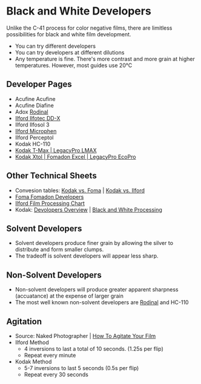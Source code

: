 # Black and White Developers

Unlike the C-41 process for color negative films, there are limitless possibilities for black and white film development. 

* You can try different developers
* You can try developers at different dilutions
* Any temperature is fine. There's more contrast and more grain at higher temperatures. However, most guides use 20&deg;C

## Developer Pages

* Acufine Acufine
* Acufine Diafine
* Adox [Rodinal](./rodinal.md)
* [Ilford Ilfotec DD-X](./ilford_ilfotec_ddx.md)
* Ilford Ilfosol 3
* [Ilford Microphen](./ilford_microphen.md)
* Ilford Perceptol
* Kodak HC-110
* [Kodak T-Max | LegacyPro LMAX](./kodak_tmax.md)
* [Kodak Xtol | Fomadon Excel | LegacyPro EcoPro](./kodak_xtol.md)

## Other Technical Sheets

* Convesion tables: [Kodak vs. Foma](./resources/conversion_kodak_foma.pdf) | [Kodak vs. Ilford](./resources/conversion_kodak_ilford.pdf)
* [Foma Fomadon Developers](./resources/foma_fomadon.pdf)
* [Ilford Film Processing Chart](./resources/ilford_developers.pdf)
* Kodak: [Devolopers Overview](./resources/kodak_developers.pdf) | [Black and White Processing](./resources/kodak_processing.pdf)

## Solvent Developers

* Solvent developers produce finer grain by allowing the silver to distribute and form smaller clumps.
* The tradeoff is solvent developers will appear less sharp.

## Non-Solvent Developers

* Non-solvent developers will produce greater apparent sharpness (accuatance) at the expense of larger grain
* The most well known non-solvent developers are [Rodinal](./rodinal.md) and HC-110

## Agitation

* Source: Naked Photographer | [How To Agitate Your Film](https://www.youtube.com/watch?v=CLf271GhK1M)
* Ilford Method
  * 4 inversions to last a total of 10 seconds. (1.25s per flip)
  * Repeat every minute
* Kodak Method
  * 5-7 inversions to last 5 seconds (0.5s per flip)
  * Repeat every 30 seconds